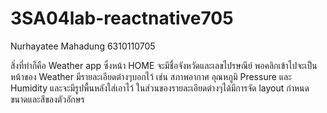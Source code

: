 # 3SA04lab-reactnative705
Nurhayatee Mahadung 6310110705

สิ่งที่ทำก็คือ Weather app ซึ่งหน้า HOME จะมีชื่อจังหวัดและเลขไปรษณีย์ 
พอคลิกเข้าไปจะเป็นหน้าของ Weather มีรายละเอียดต่างๆบอกไว้ เช่น สภาพอากาศ อุณหภูมิ Pressure และ Humidity และจะมีรูปพื้นหลังใส่เอาไว้ 
ในส่วนของรายละเอียดต่างๆได้มีการจัด layout กำหนดขนาดและสีของตัวอักษร

